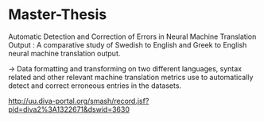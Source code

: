 # Master-Thesis
Automatic Detection and Correction of Errors in Neural Machine Translation Output :
A comparative study of Swedish to English and Greek to English neural machine translation output.

-> Data formatting and transforming on two different languages, syntax related and other relevant machine translation metrics use to automatically detect and correct erroneous entries in the datasets.

http://uu.diva-portal.org/smash/record.jsf?pid=diva2%3A1322671&dswid=3630
